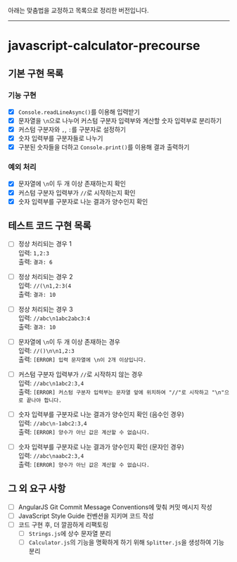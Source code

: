 아래는 맞춤법을 교정하고 목록으로 정리한 버전입니다.

---

# javascript-calculator-precourse

## 기본 구현 목록

### 기능 구현

- [x] `Console.readLineAsync()`를 이용해 입력받기
- [x] 문자열을 `\n`으로 나누어 커스텀 구분자 입력부와 계산할 숫자 입력부로 분리하기
- [x] 커스텀 구분자와 `,`, `:`를 구분자로 설정하기
- [x] 숫자 입력부를 구분자들로 나누기
- [x] 구분된 숫자들을 더하고 `Console.print()`를 이용해 결과 출력하기

### 예외 처리

- [x] 문자열에 `\n`이 두 개 이상 존재하는지 확인
- [x] 커스텀 구분자 입력부가 `//`로 시작하는지 확인
- [x] 숫자 입력부를 구분자로 나눈 결과가 양수인지 확인

## 테스트 코드 구현 목록

- [ ] 정상 처리되는 경우 1  
       입력: `1,2:3`  
       출력: `결과: 6`

- [ ] 정상 처리되는 경우 2  
       입력: `//(\n1,2:3(4`  
       출력: `결과: 10`

- [ ] 정상 처리되는 경우 3  
       입력: `//abc\n1abc2abc3:4`  
       출력: `결과: 10`

- [ ] 문자열에 `\n`이 두 개 이상 존재하는 경우  
       입력: `//()\n\n1,2:3`  
       출력: `[ERROR] 입력 문자열에 \n이 2개 이상입니다.`

- [ ] 커스텀 구분자 입력부가 `//`로 시작하지 않는 경우  
       입력: `//abc\n1abc2:3,4`  
       출력: `[ERROR] 커스텀 구분자 입력부는 문자열 앞에 위치하여 "//"로 시작하고 "\n"으로 끝나야 합니다.`

- [ ] 숫자 입력부를 구분자로 나눈 결과가 양수인지 확인 (음수인 경우)  
       입력: `//abc\n-1abc2:3,4`  
       출력: `[ERROR] 양수가 아닌 값은 계산할 수 없습니다.`

- [ ] 숫자 입력부를 구분자로 나눈 결과가 양수인지 확인 (문자인 경우)  
       입력: `//abc\naabc2:3,4`  
       출력: `[ERROR] 양수가 아닌 값은 계산할 수 없습니다.`

## 그 외 요구 사항

- [ ] AngularJS Git Commit Message Conventions에 맞춰 커밋 메시지 작성
- [ ] JavaScript Style Guide 컨벤션을 지키며 코드 작성
- [ ] 코드 구현 후, 더 깔끔하게 리팩토링
  - [ ] `Strings.js`에 상수 문자열 분리
  - [ ] `Calculator.js`의 기능을 명확하게 하기 위해 `Splitter.js`을 생성하여 기능 분리
